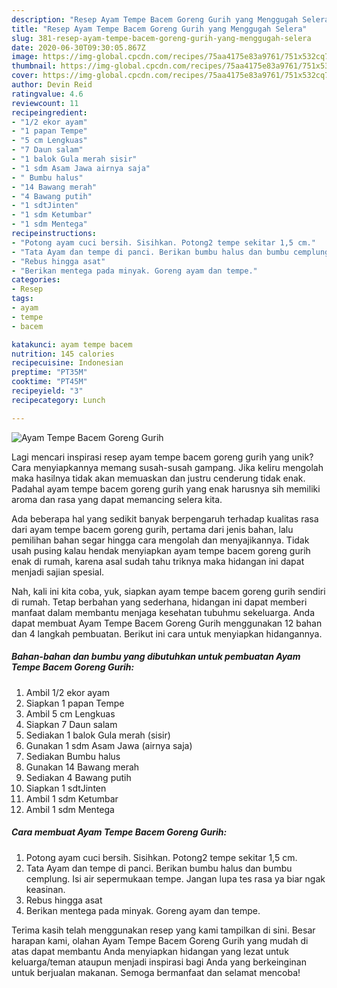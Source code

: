 ```yaml
---
description: "Resep Ayam Tempe Bacem Goreng Gurih yang Menggugah Selera"
title: "Resep Ayam Tempe Bacem Goreng Gurih yang Menggugah Selera"
slug: 381-resep-ayam-tempe-bacem-goreng-gurih-yang-menggugah-selera
date: 2020-06-30T09:30:05.867Z
image: https://img-global.cpcdn.com/recipes/75aa4175e83a9761/751x532cq70/ayam-tempe-bacem-goreng-gurih-foto-resep-utama.jpg
thumbnail: https://img-global.cpcdn.com/recipes/75aa4175e83a9761/751x532cq70/ayam-tempe-bacem-goreng-gurih-foto-resep-utama.jpg
cover: https://img-global.cpcdn.com/recipes/75aa4175e83a9761/751x532cq70/ayam-tempe-bacem-goreng-gurih-foto-resep-utama.jpg
author: Devin Reid
ratingvalue: 4.6
reviewcount: 11
recipeingredient:
- "1/2 ekor ayam"
- "1 papan Tempe"
- "5 cm Lengkuas"
- "7 Daun salam"
- "1 balok Gula merah sisir"
- "1 sdm Asam Jawa airnya saja"
- " Bumbu halus"
- "14 Bawang merah"
- "4 Bawang putih"
- "1 sdtJinten"
- "1 sdm Ketumbar"
- "1 sdm Mentega"
recipeinstructions:
- "Potong ayam cuci bersih. Sisihkan. Potong2 tempe sekitar 1,5 cm."
- "Tata Ayam dan tempe di panci. Berikan bumbu halus dan bumbu cemplung. Isi air sepermukaan tempe. Jangan lupa tes rasa ya biar ngak keasinan."
- "Rebus hingga asat"
- "Berikan mentega pada minyak. Goreng ayam dan tempe."
categories:
- Resep
tags:
- ayam
- tempe
- bacem

katakunci: ayam tempe bacem 
nutrition: 145 calories
recipecuisine: Indonesian
preptime: "PT35M"
cooktime: "PT45M"
recipeyield: "3"
recipecategory: Lunch

---
```



![Ayam Tempe Bacem Goreng Gurih](https://img-global.cpcdn.com/recipes/75aa4175e83a9761/751x532cq70/ayam-tempe-bacem-goreng-gurih-foto-resep-utama.jpg)

Lagi mencari inspirasi resep ayam tempe bacem goreng gurih yang unik? Cara menyiapkannya memang susah-susah gampang. Jika keliru mengolah maka hasilnya tidak akan memuaskan dan justru cenderung tidak enak. Padahal ayam tempe bacem goreng gurih yang enak harusnya sih memiliki aroma dan rasa yang dapat memancing selera kita.



Ada beberapa hal yang sedikit banyak berpengaruh terhadap kualitas rasa dari ayam tempe bacem goreng gurih, pertama dari jenis bahan, lalu pemilihan bahan segar hingga cara mengolah dan menyajikannya. Tidak usah pusing kalau hendak menyiapkan ayam tempe bacem goreng gurih enak di rumah, karena asal sudah tahu triknya maka hidangan ini dapat menjadi sajian spesial.


Nah, kali ini kita coba, yuk, siapkan ayam tempe bacem goreng gurih sendiri di rumah. Tetap berbahan yang sederhana, hidangan ini dapat memberi manfaat dalam membantu menjaga kesehatan tubuhmu sekeluarga. Anda dapat membuat Ayam Tempe Bacem Goreng Gurih menggunakan 12 bahan dan 4 langkah pembuatan. Berikut ini cara untuk menyiapkan hidangannya.

<!--inarticleads1-->

##### Bahan-bahan dan bumbu yang dibutuhkan untuk pembuatan Ayam Tempe Bacem Goreng Gurih:

1. Ambil 1/2 ekor ayam
1. Siapkan 1 papan Tempe
1. Ambil 5 cm Lengkuas
1. Siapkan 7 Daun salam
1. Sediakan 1 balok Gula merah (sisir)
1. Gunakan 1 sdm Asam Jawa (airnya saja)
1. Sediakan  Bumbu halus
1. Gunakan 14 Bawang merah
1. Sediakan 4 Bawang putih
1. Siapkan 1 sdtJinten
1. Ambil 1 sdm Ketumbar
1. Ambil 1 sdm Mentega




<!--inarticleads2-->

##### Cara membuat Ayam Tempe Bacem Goreng Gurih:

1. Potong ayam cuci bersih. Sisihkan. Potong2 tempe sekitar 1,5 cm.
1. Tata Ayam dan tempe di panci. Berikan bumbu halus dan bumbu cemplung. Isi air sepermukaan tempe. Jangan lupa tes rasa ya biar ngak keasinan.
1. Rebus hingga asat
1. Berikan mentega pada minyak. Goreng ayam dan tempe.




Terima kasih telah menggunakan resep yang kami tampilkan di sini. Besar harapan kami, olahan Ayam Tempe Bacem Goreng Gurih yang mudah di atas dapat membantu Anda menyiapkan hidangan yang lezat untuk keluarga/teman ataupun menjadi inspirasi bagi Anda yang berkeinginan untuk berjualan makanan. Semoga bermanfaat dan selamat mencoba!
